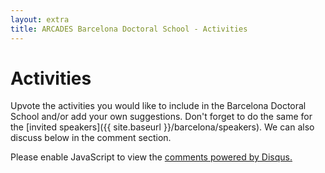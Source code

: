 ```yaml
---
layout: extra
title: ARCADES Barcelona Doctoral School - Activities
---
```


<div class="extra__title">
    <h1>Activities</h1>
</div>

Upvote the activities you would like to include in the Barcelona Doctoral School and/or add your own suggestions. Don't forget to do the same for the [invited speakers]({{ site.baseurl }}/barcelona/speakers). We can also discuss below in the comment section.

<div class="pollly-embed" data-id="P8Jj95dW"></div>
<div id="pollly"></div>
<script src="https://poll.ly/scripts/embed.js"></script>

<div id="disqus_thread"></div>
<script>
/**
*  RECOMMENDED CONFIGURATION VARIABLES: EDIT AND UNCOMMENT THE SECTION BELOW TO INSERT DYNAMIC VALUES FROM YOUR PLATFORM OR CMS.
*  LEARN WHY DEFINING THESE VARIABLES IS IMPORTANT: https://disqus.com/admin/universalcode/#configuration-variables*/
/*
var disqus_config = function () {
this.page.url = PAGE_URL;  // Replace PAGE_URL with your page's canonical URL variable
this.page.identifier = PAGE_IDENTIFIER; // Replace PAGE_IDENTIFIER with your page's unique identifier variable
};
*/
(function() { // DON'T EDIT BELOW THIS LINE
var d = document, s = d.createElement('script');
s.src = 'https://konstantg.disqus.com/embed.js';
s.setAttribute('data-timestamp', +new Date());
(d.head || d.body).appendChild(s);
})();
</script>
<noscript>Please enable JavaScript to view the <a href="https://disqus.com/?ref_noscript">comments powered by Disqus.</a></noscript>